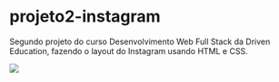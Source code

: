 # projeto2-instagram

Segundo projeto do curso Desenvolvimento Web Full Stack da Driven Education, fazendo o layout do Instagram usando HTML e CSS.

<img src="https://i.imgur.com/He3KOvl.png">
